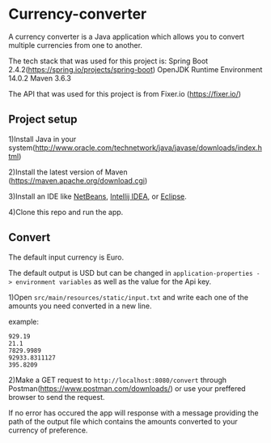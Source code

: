 # Currency-converter

A currency converter is a Java application which allows you to convert multiple currencies from one to another.

The tech stack that was used for this project is:
Spring Boot 2.4.2(https://spring.io/projects/spring-boot)
OpenJDK Runtime Environment 14.0.2
Maven 3.6.3

The API that was used for this project is from Fixer.io (https://fixer.io/)


## Project setup

1)Install Java in your system(http://www.oracle.com/technetwork/java/javase/downloads/index.html)

2)Install  the latest version of Maven (https://maven.apache.org/download.cgi)

3)Install an IDE like [NetBeans](https://netbeans.org/), [Intellij IDEA](https://www.jetbrains.com/idea/), or [Eclipse](https://eclipse.org/ide/).

4)Clone this repo and run the app.


## Convert

The default input currency is Euro.

The default output is USD but can be changed in ``` application-properties -> environment variables ``` as well as the value for the Api key.


1)Open ```src/main/resources/static/input.txt``` and write each one of the amounts you need converted in a new line.

example: 
```
929.19
21.1
7829.9989
92933.8311127
395.8209
```

2)Make a GET request to ```http://localhost:8080/convert``` through Postman(https://www.postman.com/downloads/) or use your preffered browser to send the request.

If no error has occured the app will response with a message providing the path of the output file which contains the amounts converted to your currency of preference.

